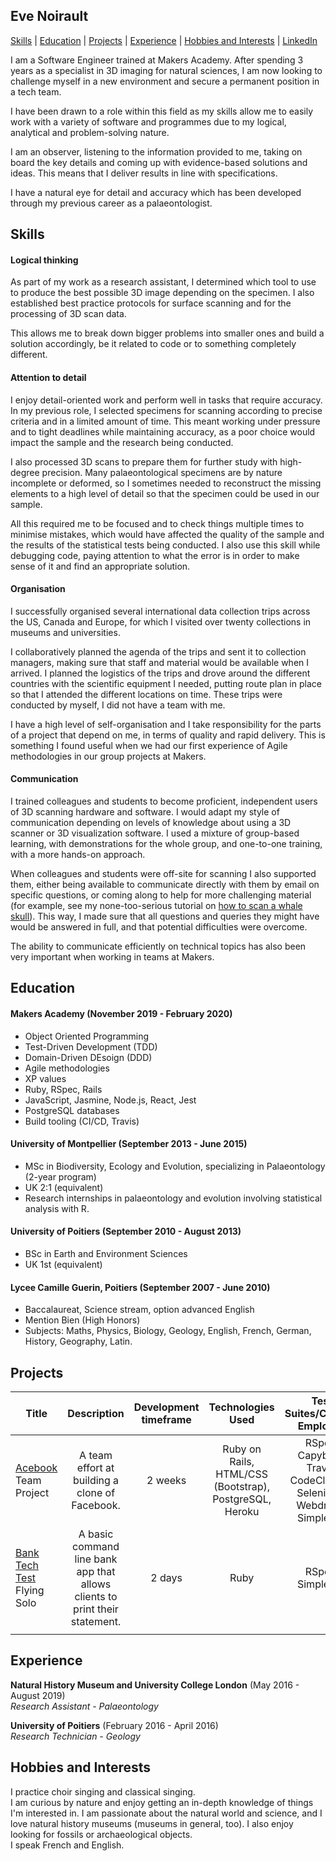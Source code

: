 ## Eve Noirault
[Skills](#skills) | [Education](#education) | [Projects](#projects) |  [Experience](#experience) | [Hobbies and Interests](#hobbies-and-interests) | [LinkedIn](https://www.linkedin.com/in/eve-noirault-251489a5)

I am a Software Engineer trained at Makers Academy. After spending 3 years as a specialist in 3D imaging for natural sciences, I am now looking to challenge myself in a new environment and secure a permanent position in a tech team. 

I have been drawn to a role within this field as my skills allow me to easily work with a variety of software and programmes due to my logical, analytical and problem-solving nature. 

I am an observer, listening to the information provided to me, taking on board the key details and coming up with evidence-based solutions and ideas. This means that I deliver results in line with specifications. 

I have a natural eye for detail and accuracy which has been developed through my previous career as a palaeontologist.   


## Skills

#### Logical thinking

As part of my work as a research assistant, I determined which tool to use to produce the best possible 3D image depending on the specimen. I also established best practice protocols for surface scanning and for the processing of 3D scan data.  

This allows me to break down bigger problems into smaller ones and build a solution accordingly, be it related to code or to something completely different.

#### Attention to detail

I enjoy detail-oriented work and perform well in tasks that require accuracy. In my previous role, I selected specimens for scanning according to precise criteria and in a limited amount of time. This meant working under pressure and to tight deadlines while maintaining accuracy, as a poor choice would impact the sample and the research being conducted. 

I also processed 3D scans to prepare them for further study with high-degree precision. Many palaeontological specimens are by nature incomplete or deformed, so I sometimes needed to reconstruct the missing elements to a high level of detail so that the specimen could be used in our sample.

All this required me to be focused and to check things multiple times to minimise mistakes, which would have affected the quality of the sample and the results of the statistical tests being conducted. I also use this skill while debugging code, paying attention to what the error is in order to make sense of it and find an appropriate solution.


#### Organisation

I successfully organised several international data collection trips across the US, Canada and Europe, for which I visited over twenty collections in museums and universities.

I collaboratively planned the agenda of the trips and sent it to collection managers, making sure that staff and material would be available when I arrived. I planned the logistics of the trips and drove around the different countries with the scientific equipment I needed, putting route plan in place so that I attended the different locations on time. These trips were conducted by myself, I did not have a team with me. 

I have a high level of self-organisation and I take responsibility for the parts of a project that depend on me, in terms of quality and rapid delivery. This is something I found useful when we had our first experience of Agile methodologies in our group projects at Makers.

#### Communication

I trained colleagues and students to become proficient, independent users of 3D scanning hardware and software. I would adapt my style of communication depending on levels of knowledge about using a 3D scanner or 3D visualization software. I used a mixture of group-based learning, with demonstrations for the whole group, and one-to-one training, with a more hands-on approach.

When colleagues and students were off-site for scanning I also supported them, either being available to communicate directly with them by email on specific questions, or coming along to help for more challenging material (for example, see my none-too-serious tutorial on [how to scan a whale skull](https://www.goswamilab.com/single-post/2018/09/05/A-Megaptera-Mission-Recipe-for-scanning-a-humpback-whale-skull)). This way, I made sure that all questions and queries they might have would be answered in full, and that potential difficulties were overcome.

The ability to communicate efficiently on technical topics has also been very important when working in teams at Makers.

## Education

#### Makers Academy (November 2019 - February 2020)

- Object Oriented Programming
- Test-Driven Development (TDD)
- Domain-Driven DEsoign (DDD)
- Agile methodologies
- XP values
- Ruby, RSpec, Rails
- JavaScript, Jasmine, Node.js, React, Jest
- PostgreSQL databases
- Build tooling (CI/CD, Travis)

#### University of Montpellier (September 2013 - June 2015)

- MSc in Biodiversity, Ecology and Evolution, specializing in Palaeontology (2-year program)
- UK 2:1 (equivalent)
- Research internships in palaeontology and evolution involving statistical analysis with R.

#### University of Poitiers (September 2010 - August 2013)

- BSc in Earth and Environment Sciences
- UK 1st (equivalent)

#### Lycee Camille Guerin, Poitiers (September 2007 - June 2010)

- Baccalaureat, Science stream, option advanced English
- Mention Bien (High Honors) 
- Subjects: Maths, Physics, Biology, Geology, English, French, German, History, Geography, Latin.

## Projects

| Title        | Description           | Development timeframe  | Technologies Used | Test Suites/CIs/CDs Employed |
| -------------|:--------------------:|:----------------------:|:------------------:|:-----------------------------:|
| [Acebook](https://github.com/even13/acebook-luckerberg) Team Project| A team effort at building a clone of Facebook. | 2 weeks | Ruby on Rails, HTML/CSS (Bootstrap), PostgreSQL, Heroku | RSpec, Capybara, Travis, CodeClimate, Selenium-Webdriver, Simplecov |
| [Bank Tech Test](https://github.com/even13/bank-tech-test) Flying Solo | A basic command line bank app that allows clients to print their statement. |   2 days | Ruby | RSpec, Simplecov |
|      |              |                   |   |   |

## Experience

**Natural History Museum and University College London** (May 2016 - August 2019)    
*Research Assistant - Palaeontology*  

**University of Poitiers** (February 2016 - April 2016)   
*Research Technician - Geology*  

## Hobbies and Interests

I practice choir singing and classical singing.    
I am curious by nature and enjoy getting an in-depth knowledge of things I'm interested in. I am passionate about the natural world and science, and I love natural history museums (museums in general, too). I also enjoy looking for fossils or archaeological objects.  
I speak French and English.    
